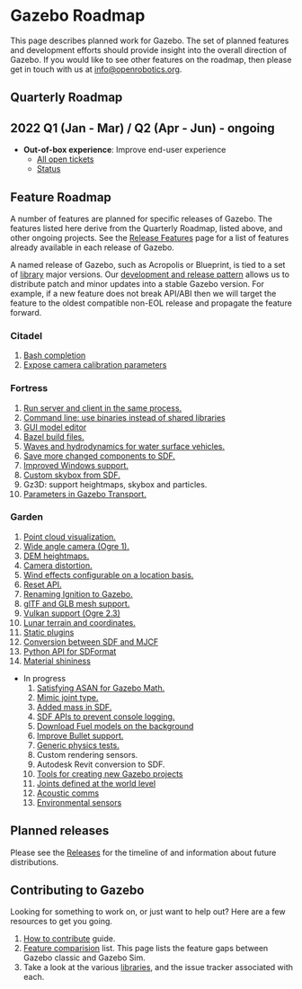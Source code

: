# Gazebo Roadmap

This page describes planned work for Gazebo. The set of planned
features and development efforts should provide insight into the overall
direction of Gazebo. If you would like to
see other features on the roadmap, then please get in touch with us at
info@openrobotics.org.

## Quarterly Roadmap

## 2022 Q1 (Jan - Mar) / Q2 (Apr - Jun) - ongoing

* **Out-of-box experience**: Improve end-user experience
    * [All open tickets](https://github.com/search?q=org%3Agazebosim+label%3A%22OOBE+%F0%9F%93%A6%E2%9C%A8%22&state=open&type=Issues)
    * [Status](https://github.com/orgs/gazebosim/projects/3?card_filter_query=label%3A%22oobe+%F0%9F%93%A6%E2%9C%A8%22)

## Feature Roadmap

A number of features are planned for specific releases of Gazebo. The
features listed here derive from the Quarterly Roadmap, listed above, and other
ongoing projects.  See the [Release Features](/docs/all/release-features) page
for a list of features already available in each release of Gazebo.

A named release of Gazebo, such as Acropolis or Blueprint, is tied to
a set of [library](/libs) major versions. Our
[development and release pattern](/docs/all/releases) allows us to distribute
patch and minor updates into a stable Gazebo version. For example, if a new
feature does not break API/ABI then we will target the feature to the oldest
compatible non-EOL release and propagate the feature forward.

### Citadel

1. [Bash completion](https://github.com/gazebosim/gz-tools/issues/1)
1. [Expose camera calibration parameters](https://github.com/gazebosim/sdformat/pull/1088)

### Fortress

1. [Run server and client in the same process.](https://github.com/gazebosim/gz-sim/pull/793)
1. [Command line: use binaries instead of shared libraries](https://github.com/gazebosim/gz-tools/issues/7)
1. [GUI model editor](https://github.com/gazebosim/gz-sim/labels/editor)
1. [Bazel build files.](https://github.com/gazebosim/gz-bazel)
1. [Waves and hydrodynamics for water surface vehicles.](https://github.com/gazebosim/gz-sim/issues/1247)
1. [Save more changed components to SDF.](https://github.com/gazebosim/gz-sim/issues/1312)
1. [Improved Windows support.](https://github.com/search?q=org%3Agazebosim+label%3AWindows&state=open&type=Issues)
1. [Custom skybox from SDF.](https://github.com/gazebosim/sdformat/pull/1037)
1. Gz3D: support heightmaps, skybox and particles.
1. [Parameters in Gazebo Transport.](https://github.com/gazebosim/gz-transport/pull/305)

### Garden

1. [Point cloud visualization.](https://github.com/gazebosim/gz-sim/issues/1156)
1. [Wide angle camera (Ogre 1).](https://github.com/gazebosim/gz-sensors/issues/24)
1. [DEM heightmaps.](https://github.com/gazebosim/gz-sim/issues/235)
1. [Camera distortion.](https://github.com/gazebosim/gz-sensors/issues/107)
1. [Wind effects configurable on a location basis.](https://github.com/gazebosim/gz-sim/pull/1357)
1. [Reset API.](https://github.com/gazebosim/gz-sim/issues/1107)
1. [Renaming Ignition to Gazebo.](https://community.gazebosim.org/t/a-new-era-for-gazebo/1356)
1. [glTF and GLB mesh support.](https://github.com/gazebosim/gz-common/issues/344)
1. [Vulkan support (Ogre 2.3)](https://github.com/gazebosim/gz-rendering/pull/553)
1. [Lunar terrain and coordinates.](https://github.com/gazebosim/sdformat/pull/1050)
1. [Static plugins](https://github.com/gazebosim/gz-plugin/pull/97)
1. [Conversion between SDF and MJCF](https://github.com/gazebosim/gz-mujoco/tree/main/sdformat_mjcf)
1. [Python API for SDFormat](http://sdformat.org/tutorials?tut=python_bindings&cat=developers&)
1. [Material shininess](https://github.com/gazebosim/sdformat/pull/985)

* In progress
    1. [Satisfying ASAN for Gazebo Math.](https://github.com/gazebosim/gz-math/issues/370)
    1. [Mimic joint type.](https://github.com/gazebosim/sdf_tutorials/pull/62)
    1. [Added mass in SDF.](https://github.com/gazebosim/gz-sim/issues/1462)
    1. [SDF APIs to prevent console logging.](https://github.com/gazebosim/sdformat/issues/820)
    1. [Download Fuel models on the background](https://github.com/gazebosim/gz-sim/issues/1260)
    1. [Improve Bullet support.](https://github.com/gazebosim/gz-physics/issues/44)
    1. [Generic physics tests.](https://github.com/gazebosim/gz-physics/issues/50)
    1. Custom rendering sensors.
    1. Autodesk Revit conversion to SDF.
    1. [Tools for creating new Gazebo projects](https://github.com/gazebosim/gz_pkg_create)
    1. [Joints defined at the world level](https://github.com/gazebosim/sdformat/issues/1115)
    1. [Acoustic comms](https://github.com/gazebosim/gz-sim/pull/1608)
    1. [Environmental sensors](https://github.com/gazebosim/gz-sim/pull/1660)

## Planned releases

Please see the [Releases](https://github.com/gazebosim/docs/blob/master/releases.md) for the timeline of and information about future distributions.


## Contributing to Gazebo

Looking for something to work on, or just want to help out? Here are a few
resources to get you going.

1. [How to contribute](/docs/all/contributing) guide.
1. [Feature comparision](/docs/citadel/comparison) list. This page lists the
   feature gaps between Gazebo classic and Gazebo Sim.
1. Take a look at the various [libraries](/libs), and the issue tracker
   associated with each.
